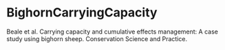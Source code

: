 # BighornCarryingCapacity
Beale et al. Carrying capacity and cumulative effects management: A case study using bighorn sheep. Conservation Science and Practice.
